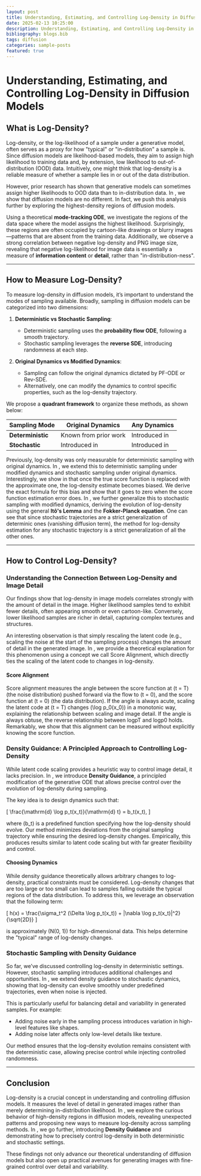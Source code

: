 ```yaml
---
layout: post
title: Understanding, Estimating, and Controlling Log-Density in Diffusion Models
date: 2025-02-13 10:25:00
description: Understanding, Estimating, and Controlling Log-Density in Diffusion Models
bibliography: blogs.bib
tags: diffusion
categories: sample-posts
featured: true
---
```


# Understanding, Estimating, and Controlling Log-Density in Diffusion Models

## What is Log-Density?

Log-density, or the log-likelihood of a sample under a generative model, often serves as a proxy for how "typical" or "in-distribution" a sample is. Since diffusion models are likelihood-based models<citation>, they aim to assign high likelihood to training data and, by extension, low likelihood to out-of-distribution (OOD) data. Intuitively, one might think that log-density is a reliable measure of whether a sample lies in or out of the data distribution.

However, prior research <citation> has shown that generative models can sometimes assign higher likelihoods to OOD data than to in-distribution data. In <d-cite key="karczewski2025diffusion"></d-cite>, we show that diffusion models are no different. In fact, we push this analysis further by exploring the highest-density regions of diffusion models.

Using a theoretical **mode-tracking ODE**, we investigate the regions of the data space where the model assigns the highest likelihood. Surprisingly, these regions are often occupied by cartoon-like drawings or blurry images—patterns that are absent from the training data. Additionally, we observe a strong correlation between negative log-density and PNG image size, revealing that negative log-likelihood for image data is essentially a measure of **information content** or **detail**, rather than "in-distribution-ness".

---

## How to Measure Log-Density?

To measure log-density in diffusion models, it’s important to understand the modes of sampling available. Broadly, sampling in diffusion models can be categorized into two dimensions:

1. **Deterministic vs Stochastic Sampling**:
   - Deterministic sampling uses the **probability flow ODE**, following a smooth trajectory.
   - Stochastic sampling leverages the **reverse SDE**, introducing randomness at each step.

2. **Original Dynamics vs Modified Dynamics**:
   - Sampling can follow the original dynamics dictated by PF-ODE or Rev-SDE.
   - Alternatively, one can modify the dynamics to control specific properties, such as the log-density trajectory.

We propose a **quadrant framework** to organize these methods, as shown below:

| Sampling Mode     | Original Dynamics       | Any Dynamics       |
|--------------------|-------------------------|--------------------------|
| **Deterministic** | Known from prior work <d-cite key="chen2018neural"></d-cite>  | Introduced in <d-cite key="karczewski2025diffusion"></d-cite>     |
| **Stochastic**    | Introduced in <d-cite key="karczewski2025diffusion"></d-cite>    | Introduced in <d-cite key="karczewski2025devildetailsdensityguidance"></d-cite>     |

Previously, log-density was only measurable for deterministic sampling with original dynamics. In <d-cite key="karczewski2025diffusion"></d-cite>, we extend this to deterministic sampling under modified dynamics and stochastic sampling under original dynamics.<d-footnote> Interestingly, we show in <d-cite key="karczewski2025diffusion"></d-cite> that once the true score function is replaced with the approximate one, the log-density estimate becomes biased. We derive the exact formula for this bias and show that it goes to zero when the score function estimation error does.</d-footnote>
In <d-cite key="karczewski2025devildetailsdensityguidance"></d-cite>, we further generalize this to stochastic sampling with modified dynamics, deriving the evolution of log-density using the general **Itô's Lemma** and the **Fokker-Planck equation**.
One can see that since stochastic trajectories are a strict generalization of determinic ones (vanishing diffusion term), the method for log-density estimation for any stochastic trajectory is a strict generalization of all the other ones.

---

## How to Control Log-Density?

### Understanding the Connection Between Log-Density and Image Detail

Our findings show that log-density in image models correlates strongly with the amount of detail in the image. Higher likelihood samples tend to exhibit fewer details, often appearing smooth or even cartoon-like. Conversely, lower likelihood samples are richer in detail, capturing complex textures and structures.

An interesting observation <citation> is that simply rescaling the latent code (e.g., scaling the noise at the start of the sampling process) changes the amount of detail in the generated image. In <d-cite key="karczewski2025devildetailsdensityguidance"></d-cite>, we provide a theoretical explanation for this phenomenon using a concept we call Score Alignment, which directly ties the scaling of the latent code to changes in log-density.

#### Score Alignment

Score alignment measures the angle between the score function at \(t = T\) (the noise distribution) pushed forward via the flow to \(t = 0\), and the score function at \(t = 0\) (the data distribution). If the angle is always acute, scaling the latent code at \(t = T\) changes \(\log p_0(x_0)\) in a monotonic way, explaining the relationship between scaling and image detail.<d-footnote> If the angle is always obtuse, the reverse relationship between logpT and logp0 holds. </d-footnote> Remarkably, we show that this alignment can be measured without explicitly knowing the score function.

### Density Guidance: A Principled Approach to Controlling Log-Density

While latent code scaling provides a heuristic way to control image detail, it lacks precision. In <d-cite key="karczewski2025devildetailsdensityguidance"></d-cite>, we introduce **Density Guidance**, a principled modification of the generative ODE that allows precise control over the evolution of log-density during sampling.

The key idea is to design dynamics such that:

\[
\frac{\mathrm{d} \log p_t(x_t)}{\mathrm{d} t} = b_t(x_t),
\]

where \(b_t\) is a predefined function specifying how the log-density should evolve. Our method minimizes deviations from the original sampling trajectory while ensuring the desired log-density changes. Empirically, this produces results similar to latent code scaling but with far greater flexibility and control.

#### Choosing Dynamics

While density guidance theoretically allows arbitrary changes to log-density, practical constraints must be considered. Log-density changes that are too large or too small can lead to samples falling outside the typical regions of the data distribution. To address this, we leverage an observation that the following term:

\[
h(x) = \frac{\sigma_t^2 (\Delta \log p_t(x_t)) + \|\nabla \log p_t(x_t)\|^2}{\sqrt{2D}}
\]

is approximately \(N(0, 1)\) for high-dimensional data. This helps determine the "typical" range of log-density changes.

### Stochastic Sampling with Density Guidance

So far, we’ve discussed controlling log-density in deterministic settings. However, stochastic sampling introduces additional challenges and opportunities. In <d-cite key="karczewski2025devildetailsdensityguidance"></d-cite>, we extend density guidance to stochastic dynamics, showing that log-density can evolve smoothly under predefined trajectories, even when noise is injected.

This is particularly useful for balancing detail and variability in generated samples. For example:
- Adding noise early in the sampling process introduces variation in high-level features like shapes.
- Adding noise later affects only low-level details like texture.

Our method ensures that the log-density evolution remains consistent with the deterministic case, allowing precise control while injecting controlled randomness.

---

## Conclusion

Log-density is a crucial concept in understanding and controlling diffusion models. It measures the level of detail in generated images rather than merely determining in-distribution likelihood. In <d-cite key="karczewski2025diffusion"></d-cite>, we explore the curious behavior of high-density regions in diffusion models, revealing unexpected patterns and proposing new ways to measure log-density across sampling methods. In <d-cite key="karczewski2025devildetailsdensityguidance"></d-cite>, we go further, introducing **Density Guidance** and demonstrating how to precisely control log-density in both deterministic and stochastic settings.

These findings not only advance our theoretical understanding of diffusion models but also open up practical avenues for generating images with fine-grained control over detail and variability.
